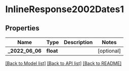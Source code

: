 # InlineResponse2002Dates1

## Properties
Name | Type | Description | Notes
------------ | ------------- | ------------- | -------------
**_2022_06_06** | **float** |  | [optional] 

[[Back to Model list]](../../README.md#documentation-for-models) [[Back to API list]](../../README.md#documentation-for-api-endpoints) [[Back to README]](../../README.md)

